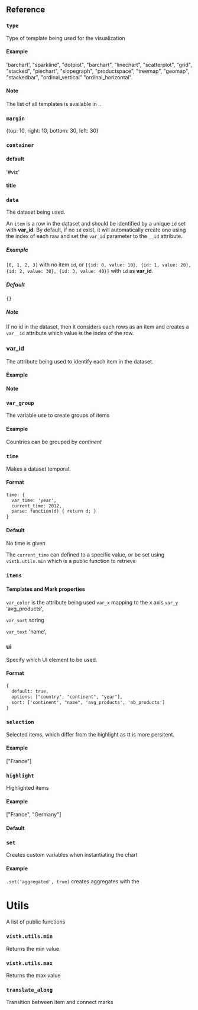 
## Reference

### `type`

Type of template being used for the visualization

#### Example

'barchart', "sparkline", "dotplot", "barchart", "linechart", "scatterplot", "grid", "stacked", "piechart", "slopegraph", "productspace", "treemap", "geomap", "stackedbar", "ordinal_vertical" "ordinal_horizontal".

#### Note

The list of all templates is available in ..


### `margin`

 {top: 10, right: 10, bottom: 30, left: 30}

### `container`


#### default

'#viz'

#### title


### `data`

The dataset being used.

An `item` is a row in the dataset and should be identified by a unique `id` set with **var_id**. By default, if no `id` exist, it will automatically create one using the index of each raw and set the `var_id` parameter to the `__id` attribute.<br>

##### Example

`[0, 1, 2, 3]` with no item `id`, or `[{id: 0, value: 10}, {id: 1, value: 20}, {id: 2, value: 30}, {id: 3, value: 40}]` with `id` as **var_id**.

##### Default

`{}`

##### Note

If no id in the dataset, then it considers each rows as an item and creates a `var__id` attribute which value is the index of the row.

### var_id

The attribute being used to identify each item in the dataset.


#### Example


#### Note


### `var_group`

The variable use to create groups of items


#### Example 

Countries can be grouped by *continent*


### `time`

Makes a dataset temporal.

#### Format

```html
time: {
  var_time: 'year', 
  current_time: 2012,
  parse: function(d) { return d; }
}
```

#### Default

No time is given

The `current_time` can defined to a specific value, or be set using `vistk.utils.min` which is a public function to retrieve

### `items`



#### Templates and Mark properties

`var_color` is the attribute being used
`var_x` mapping to the x axis
`var_y` 'avg_products',

`var_sort` soring

`var_text` 'name',

### ui 

Specify which UI element to be used.

#### Format

```html
{
  default: true,
  options: ["country", "continent", "year"],
  sort: ['continent', "name", 'avg_products', 'nb_products']
}
```


### `selection`

Selected items, which differ from the highlight as tt is more persitent.

#### Example

["France"]


### `highlight`

Highlighted items

#### Example

["France", "Germany"]

#### Default

### `set`

Creates custom variables when instantiating the chart

#### Example

`.set('aggregated', true)` creates aggregates with the


# Utils

A list of public functions


### `vistk.utils.min`

Returns the min value

### `vistk.utils.max`

Returns the max value

### `translate_along`

Transition between item and connect marks

